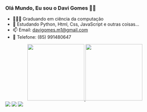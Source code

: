 ### Olá Mundo, Eu sou o Davi Gomes 👋🏼

- 👨🏼‍🎓 Graduando em ciência da computação
- 🌱 Estudando Python, Html, Css, JavaScript e outras coisas...
- 📫 Email: davigomes.m1@gmail.com
- 📲 Telefone: (85) 991480647

<div align="center">
  <a href="https://github.com/davigomesm">
  <img height="180em" src="https://github-readme-stats.vercel.app/api?username=davigomesm&show_icons=true&theme=radical&include_all_commits=true&count_private=true"/>
  <img height="180em" src="https://github-readme-stats.vercel.app/api/top-langs/?username=davigomesm&layout=compact&langs_count=7&theme=radical"/>
</div>
  
<div> 
  <a href="https://www.instagram.com/davigomes_m" target="_blank"><img src="https://img.shields.io/badge/-Instagram-%23E4405F?style=for-the-badge&logo=instagram&logoColor=white" target="_blank"></a>
  <a href = "davigomes.m1@gmail.com"><img src="https://img.shields.io/badge/-Gmail-%23333?style=for-the-badge&logo=gmail&logoColor=white" target="_blank"></a>
  <a href="https://www.linkedin.com/in/davi-gomes-10a61423b" target="_blank"><img src="https://img.shields.io/badge/-LinkedIn-%230077B5?style=for-the-badge&logo=linkedin&logoColor=white" target="_blank"></a> 
</div>
